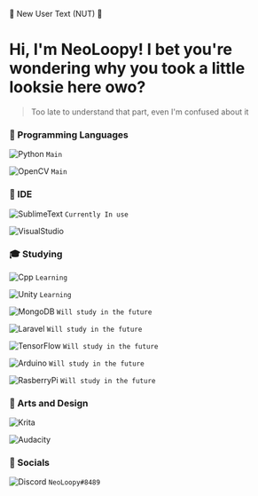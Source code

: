:chestnut: New User Text (NUT) :chestnut:

# Hi, I'm NeoLoopy! I bet you're wondering why you took a little looksie here owo?
>Too late to understand that part, even I'm confused about it 

### :izakaya_lantern: Programming Languages

![Python]({https://img.shields.io/badge/Python-3776AB?style=for-the-badge&logo=python&logoColor=white}) `Main`

![OpenCV]({https://img.shields.io/badge/OpenCV-27338e?style=for-the-badge&logo=OpenCV&logoColor=white}) `Main`

### :repeat_one: IDE 

![SublimeText]({https://img.shields.io/badge/sublime_text-%23575757.svg?&style=for-the-badge&logo=sublime-text&logoColor=important}) `Currently In use`

![VisualStudio]({https://img.shields.io/badge/Visual_Studio-5C2D91?style=for-the-badge&logo=visual%20studio&logoColor=white})
 
### :mortar_board: Studying

![Cpp]({https://img.shields.io/badge/C%2B%2B-00599C?style=for-the-badge&logo=c%2B%2B&logoColor=white}) `Learning`

![Unity]({https://img.shields.io/badge/Unity-100000?style=for-the-badge&logo=unity&logoColor=white}) `Learning`

![MongoDB]({https://img.shields.io/badge/MongoDB-4EA94B?style=for-the-badge&logo=mongodb&logoColor=white}) `Will study in the future`

![Laravel]({https://img.shields.io/badge/Laravel-FF2D20?style=for-the-badge&logo=laravel&logoColor=white}) `Will study in the future`

![TensorFlow]({https://img.shields.io/badge/TensorFlow-FF6F00?style=for-the-badge&logo=tensorflow&logoColor=white}) `Will study in the future`

![Arduino]({https://img.shields.io/badge/Arduino-00979D?style=for-the-badge&logo=Arduino&logoColor=white}) `Will study in the future`

![RasberryPi]({https://img.shields.io/badge/Raspberry%20Pi-A22846?style=for-the-badge&logo=Raspberry%20Pi&logoColor=white}) `Will study in the future`

### :bento: Arts and Design

![Krita]({https://img.shields.io/badge/Krita-203759?style=for-the-badge&logo=krita&logoColor=EEF37B})

![Audacity]({https://img.shields.io/badge/Audacity-0000CC?style=for-the-badge&logo=audacity&logoColor=white})

### :rice_scene: Socials 

![Discord]({https://img.shields.io/badge/Discord-7289DA?style=for-the-badge&logo=discord&logoColor=white}) `NeoLoopy#8489`

<!---
Neoloopy/Neoloopy is a ✨ special ✨ repository because its `README.md` (this file) appears on your GitHub profile.
You can click the Preview link to take a look at your changes.
--->
